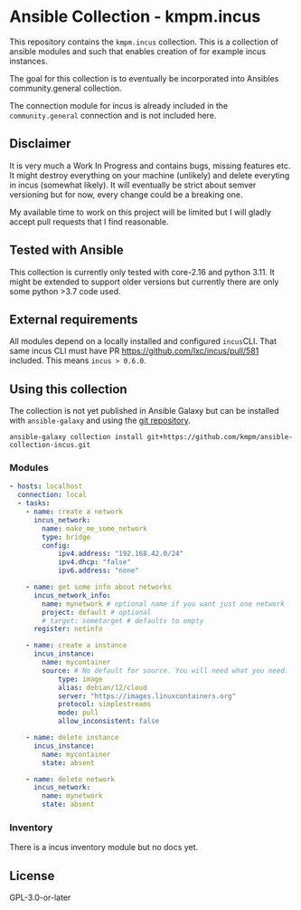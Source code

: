 # Ansible Collection - kmpm.incus
This repository contains the `kmpm.incus` collection. 
This is a collection of ansible modules and such that enables creation of for example
incus instances.

The goal for this collection is to eventually be incorporated
into Ansibles community.general collection.

The connection module for incus is already included in the `community.general` connection and is not included here.

## Disclaimer
It is very much a Work In Progress and contains bugs, missing features etc.
It might destroy everything on your machine (unlikely) and delete everyting
in incus (somewhat likely). It will eventually be strict about semver versioning but for
now, every change could be a breaking one.

My available time to work on this project will be limited but I will gladly accept 
pull requests that I find reasonable.

## Tested with Ansible
This collection is currently only tested with core-2.16 and python 3.11.
It might be extended to support older versions but currently there are only some python >3.7 
code used.

## External requirements
All modules depend on a locally installed and configured `incus`CLI.
That same incus CLI must have PR https://github.com/lxc/incus/pull/581 included. This means `incus > 0.6.0`.

## Using this collection
The collection is not yet published in Ansible Galaxy but can be installed with `ansible-galaxy`
and using the [git repository](https://github.com/kmpm/ansible-collection-incus).

```shell
ansible-galaxy collection install git+https://github.com/kmpm/ansible-collection-incus.git
```

### Modules

```yaml
- hosts: localhost
  connection: local
  - tasks:
    - name: create a network
      incus_network:
        name: make_me_some_network
        type: bridge
        config:
            ipv4.address: "192.168.42.0/24"
            ipv4.dhcp: "false"
            ipv6.address: "none"

    - name: get some info about networks
      incus_network_info:
        name: mynetwork # optional name if you want just one network
        project: default # optional 
        # target: sometarget # defaults to empty
      register: netinfo

    - name: create a instance
      incus_instance:
        name: mycontainer
        source: # No default for source. You will need what you need.
            type: image
            alias: debian/12/cloud
            server: "https://images.linuxcontainers.org"
            protocol: simplestreams
            mode: pull
            allow_inconsistent: false

    - name: delete instance
      incus_instance:
        name: mycontainer
        state: absent

    - name: delete network
      incus_network:
        name: mynetwork
        state: absent
```
### Inventory
There is a incus inventory module but no docs yet.


## License
GPL-3.0-or-later
